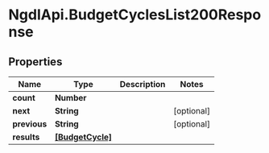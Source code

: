 # NgdlApi.BudgetCyclesList200Response

## Properties

Name | Type | Description | Notes
------------ | ------------- | ------------- | -------------
**count** | **Number** |  | 
**next** | **String** |  | [optional] 
**previous** | **String** |  | [optional] 
**results** | [**[BudgetCycle]**](BudgetCycle.md) |  | 


